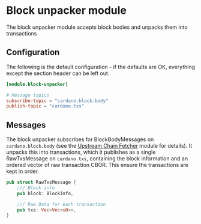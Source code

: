 # Block unpacker module

The block unpacker module accepts block bodies and unpacks them into
transactions

## Configuration

The following is the default configuration - if the defaults are OK,
everything except the section header can be left out.

```toml
[module.block-unpacker]

# Message topics
subscribe-topic = "cardano.block.body"
publish-topic = "cardano.txs"

```

## Messages

The block unpacker subscribes for BlockBodyMessages on
`cardano.block.body` (see the [Upstream Chain
Fetcher](../upstream_chain_fetcher) module for details).  It unpacks
this into transactions, which it publishes as a single RawTxsMessage
on `cardano.txs`, containing the block information and an ordered vector of
raw transaction CBOR.  This ensure the transactions are kept in order.

```rust
pub struct RawTxsMessage {
    /// Block info
    pub block: BlockInfo,

    /// Raw Data for each transaction
    pub txs: Vec<Vec<u8>>,
}
```

